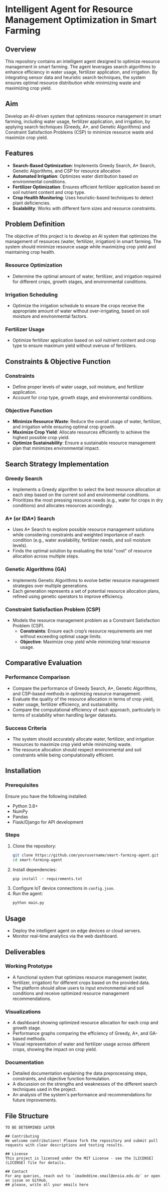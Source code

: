 # Intelligent Agent for Resource Management Optimization in Smart Farming

## Overview
This repository contains an intelligent agent designed to optimize resource management in smart farming. The agent leverages search algorithms to enhance efficiency in water usage, fertilizer application, and irrigation. By integrating sensor data and heuristic search techniques, the system ensures optimal resource distribution while minimizing waste and maximizing crop yield.

## Aim
Develop an AI-driven system that optimizes resource management in smart farming, including water usage, fertilizer application, and irrigation, by applying search techniques (Greedy, A*, and Genetic Algorithms) and Constraint Satisfaction Problems (CSP) to minimize resource waste and maximize crop yield.

## Features
- **Search-Based Optimization**: Implements Greedy Search, A* Search, Genetic Algorithms, and CSP for resource allocation
- **Automated Irrigation**: Optimizes water distribution based on environmental conditions.
- **Fertilizer Optimization**: Ensures efficient fertilizer application based on soil nutrient content and crop type.
- **Crop Health Monitoring**: Uses heuristic-based techniques to detect plant deficiencies.
- **Scalability**: Works with different farm sizes and resource constraints.

## Problem Definition
The objective of this project is to develop an AI system that optimizes the management of resources (water, fertilizer, irrigation) in smart farming. The system should minimize resource usage while maximizing crop yield and maintaining crop health.

### Resource Optimization
- Determine the optimal amount of water, fertilizer, and irrigation required for different crops, growth stages, and environmental conditions.

### Irrigation Scheduling
- Optimize the irrigation schedule to ensure the crops receive the appropriate amount of water without over-irrigating, based on soil moisture and environmental factors.

### Fertilizer Usage
- Optimize fertilizer application based on soil nutrient content and crop type to ensure maximum yield without overuse of fertilizers.

## Constraints & Objective Function
### Constraints
- Define proper levels of water usage, soil moisture, and fertilizer application.
- Account for crop type, growth stage, and environmental conditions.

### Objective Function
- **Minimize Resource Waste**: Reduce the overall usage of water, fertilizer, and irrigation while ensuring optimal crop growth.
- **Maximize Crop Yield**: Allocate resources efficiently to achieve the highest possible crop yield.
- **Optimize Sustainability**: Ensure a sustainable resource management plan that minimizes environmental impact.

## Search Strategy Implementation
### Greedy Search
- Implements a Greedy algorithm to select the best resource allocation at each step based on the current soil and environmental conditions.
- Prioritizes the most pressing resource needs (e.g., water for crops in dry conditions) and allocates resources accordingly.

### A* (or IDA*) Search
- Uses A* Search to explore possible resource management solutions while considering constraints and weighted importance of each condition (e.g., water availability, fertilizer needs, and soil moisture levels).
- Finds the optimal solution by evaluating the total "cost" of resource allocation across multiple steps.

### Genetic Algorithms (GA)
- Implements Genetic Algorithms to evolve better resource management strategies over multiple generations.
- Each generation represents a set of potential resource allocation plans, refined using genetic operators to improve efficiency.

### Constraint Satisfaction Problem (CSP)
- Models the resource management problem as a Constraint Satisfaction Problem (CSP).
  - **Constraints**: Ensure each crop’s resource requirements are met without exceeding optimal usage limits.
  - **Objective**: Maximize crop yield while minimizing total resource usage.

## Comparative Evaluation
### Performance Comparison
- Compare the performance of Greedy Search, A*, Genetic Algorithms, and CSP-based methods in optimizing resource management.
- Evaluate the quality of the resource allocation in terms of crop yield, water usage, fertilizer efficiency, and sustainability.
- Compare the computational efficiency of each approach, particularly in terms of scalability when handling larger datasets.

### Success Criteria
- The system should accurately allocate water, fertilizer, and irrigation resources to maximize crop yield while minimizing waste.
- The resource allocation should respect environmental and soil constraints while being computationally efficient.

## Installation
### Prerequisites
Ensure you have the following installed:
- Python 3.8+
- NumPy
- Pandas
- Flask/Django for API development

### Steps
1. Clone the repository:
   ```bash
   git clone https://github.com/yourusername/smart-farming-agent.git
   cd smart-farming-agent
   ```
2. Install dependencies:
   ```bash
   pip install -r requirements.txt
   ```
3. Configure IoT device connections in `config.json`.
4. Run the agent:
   ```bash
   python main.py
   ```

## Usage
- Deploy the intelligent agent on edge devices or cloud servers.
- Monitor real-time analytics via the web dashboard.

## Deliverables
### Working Prototype
- A functional system that optimizes resource management (water, fertilizer, irrigation) for different crops based on the provided data.
- The platform should allow users to input environmental and soil conditions and receive optimized resource management recommendations.

### Visualizations
- A dashboard showing optimized resource allocation for each crop and growth stage.
- Performance graphs comparing the efficiency of Greedy, A*, and GA-based methods.
- Visual representation of water and fertilizer usage across different crops, showing the impact on crop yield.

### Documentation
- Detailed documentation explaining the data preprocessing steps, constraints, and objective function formulation.
- A discussion on the strengths and weaknesses of the different search techniques used in the project.
- An analysis of the system's performance and recommendations for future improvements.

## File Structure
```
TO BE DETERMINED LATER

## Contributing
We welcome contributions! Please fork the repository and submit pull requests with clear descriptions and testing results.

## License
This project is licensed under the MIT License - see the [LICENSE](LICENSE) file for details.

## Contact
For any queries, reach out to `imadeddine.smail@ensia.edu.dz` or open an issue on GitHub.
## please, write all your emails here


